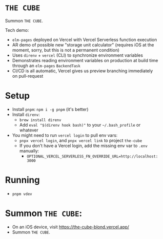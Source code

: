# `THE CUBE`

Summon `THE CUBE`.

Tech demo:

- `elm-pages` deployed on Vercel with Vercel Serverless function execution
- AR demo of possible new "storage unit calculator" (requires iOS at the moment, sorry, but this is not a permanent condition)
- Uses `direnv` + `vercel` (CLI) to synchronize environment variables
- Demonstrates reading environment variables on production at build time through an `elm-pages` `BackendTask`
- CI/CD is all automatic, Vercel gives us preview branching immediately on pull-request

# Setup

- Install `pnpm`: `npm i -g pnpm` (it's better)
- Install `direnv`:
  - `brew install direnv`
  - Add `eval "$(direnv hook bash)"` to your `~/.bash_profile` or whatever
- You might need to run `vercel login` to pull env vars:
  - `pnpx vercel login`, and `pnpx vercel link` to project `the-cube`
  - If you don't have a Vercel login, add the missing env var to `.env` manually:
    - `OPTIONAL_VERCEL_SERVERLESS_FN_OVERRIDE_URL=http://localhost:3000`

# Running

- `pnpm vdev`

# Summon `THE CUBE`:

- On an iOS device, visit https://the-cube-blond.vercel.app/
- Summon `THE CUBE`.
